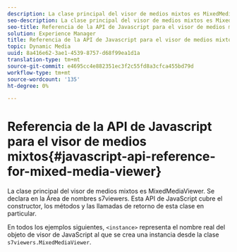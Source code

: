 ```yaml
---
description: La clase principal del visor de medios mixtos es MixedMediaViewer. Se declara en la Área de nombres s7viewers. Esta API de JavaScript cubre el constructor, los métodos y las llamadas de retorno de esta clase en particular.
seo-description: La clase principal del visor de medios mixtos es MixedMediaViewer. Se declara en la Área de nombres s7viewers. Esta API de JavaScript cubre el constructor, los métodos y las llamadas de retorno de esta clase en particular.
seo-title: Referencia de la API de Javascript para el visor de medios mixtos
solution: Experience Manager
title: Referencia de la API de Javascript para el visor de medios mixtos
topic: Dynamic Media
uuid: 8a416e62-3ae1-4539-8757-d68f99ea1d1a
translation-type: tm+mt
source-git-commit: e4695cc4e882351ec3f2c55fd8a3cfca455bd79d
workflow-type: tm+mt
source-wordcount: '135'
ht-degree: 0%

---
```



# Referencia de la API de Javascript para el visor de medios mixtos{#javascript-api-reference-for-mixed-media-viewer}

La clase principal del visor de medios mixtos es MixedMediaViewer. Se declara en la Área de nombres s7viewers. Esta API de JavaScript cubre el constructor, los métodos y las llamadas de retorno de esta clase en particular.

En todos los ejemplos siguientes, `<instance>` representa el nombre real del objeto de visor de JavaScript al que se crea una instancia desde la clase `s7viewers.MixedMediaViewer`.
